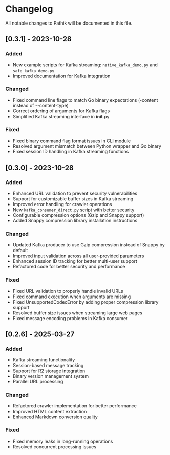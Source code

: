 # Changelog

All notable changes to Pathik will be documented in this file.

## [0.3.1] - 2023-10-28

### Added
- New example scripts for Kafka streaming: `native_kafka_demo.py` and `safe_kafka_demo.py`
- Improved documentation for Kafka integration

### Changed
- Fixed command line flags to match Go binary expectations (-content instead of --content-type)
- Correct ordering of arguments for Kafka flags
- Simplified Kafka streaming interface in __init__.py

### Fixed
- Fixed binary command flag format issues in CLI module
- Resolved argument mismatch between Python wrapper and Go binary
- Fixed session ID handling in Kafka streaming functions

## [0.3.0] - 2023-10-28

### Added
- Enhanced URL validation to prevent security vulnerabilities
- Support for customizable buffer sizes in Kafka streaming
- Improved error handling for crawler operations
- New `kafka_consumer_direct.py` script with better security
- Configurable compression options (Gzip and Snappy support)
- Added Snappy compression library installation instructions

### Changed
- Updated Kafka producer to use Gzip compression instead of Snappy by default
- Improved input validation across all user-provided parameters
- Enhanced session ID tracking for better multi-user support
- Refactored code for better security and performance

### Fixed
- Fixed URL validation to properly handle invalid URLs
- Fixed command execution when arguments are missing
- Fixed UnsupportedCodecError by adding proper compression library support
- Resolved buffer size issues when streaming large web pages
- Fixed message encoding problems in Kafka consumer

## [0.2.6] - 2025-03-27

### Added
- Kafka streaming functionality
- Session-based message tracking
- Support for R2 storage integration
- Binary version management system
- Parallel URL processing

### Changed
- Refactored crawler implementation for better performance
- Improved HTML content extraction
- Enhanced Markdown conversion quality

### Fixed
- Fixed memory leaks in long-running operations
- Resolved concurrent processing issues
